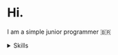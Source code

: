 # Hi.
I am a simple junior programmer 🇧🇷
<details>
  <summary>Skills</summary>
  <div>
    <img src="https://img.icons8.com/?size=256&id=13441&format=png" width="22px"> <h4 style="display: flex;flex-direction: column;">Python</h4>
  </div>
</details>

